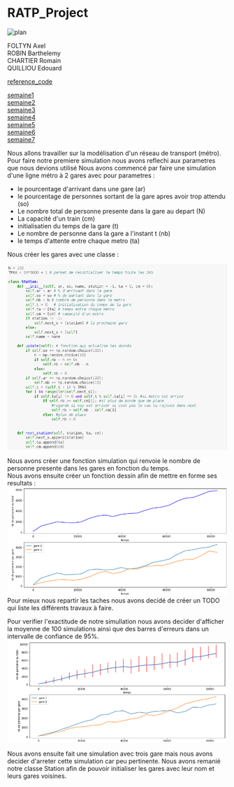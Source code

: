 # RATP_Project

![plan](image/cerclemetro.png)  

FOLTYN Axel  
ROBIN Barthelemy  
CHARTIER Romain  
QUILLIOU Edouard  

[reference_code](https://are00dynamic-2018.github.io/RATP_Project/sous_partie/référence_code)

[semaine1](https://are00dynamic-2018.github.io/RATP_Project/sous_partie/semaine1)  
[semaine2](https://are00dynamic-2018.github.io/RATP_Project/sous_partie/semaine2)  
[semaine3](https://are00dynamic-2018.github.io/RATP_Project/sous_partie/semaine3)  
[semaine4](https://are00dynamic-2018.github.io/RATP_Project/sous_partie/semaine4)  
[semaine5](https://are00dynamic-2018.github.io/RATP_Project/sous_partie/semaine5)  
[semaine6](https://are00dynamic-2018.github.io/RATP_Project/sous_partie/semaine6)  
[semaine7](https://are00dynamic-2018.github.io/RATP_Project/sous_partie/semaine7)  

Nous allons travailler sur la modélisation d'un réseau de transport (métro).  
Pour faire notre premiere simulation nous avons reflechi aux parametres que nous devions utilisé
Nous avons commencé par faire une simulation d'une ligne métro à 2 gares avec pour parametres :  
 - le pourcentage d'arrivant dans une gare (ar)
 - le pourcentage de personnes sortant de la gare apres avoir trop attendu (so)
 - Le nombre total de personne presente dans la gare au depart (N) 
 - La capacité d'un train (cm)
 - initialisatien du temps de la gare (t)
 - Le nombre de personne dans la gare a l'instant t (nb)
 - le temps d'attente entre chaque metro (ta)
 
 Nous créer les gares avec une classe :  


![capture d'écran](image/capture_class.png)

Nous avons créer une fonction simulation qui renvoie le nombre de personne presente dans les gares en fonction du temps.  
Nous avons ensuite créer un fonction dessin afin de mettre en forme ses resultats :  
![courbe](image/capture_courbe.png)  
Pour mieux nous repartir les taches nous avons decidé de créer un TODO qui liste les différents travaux à faire.  

Pour verifier l'exactitude de notre simullation nous avons decider d'afficher la moyenne de 100 simulations ainsi que des barres d'erreurs dans un intervalle de confiance de 95%.  
![courbe](image/capture_barrederreur.png)  

Nous avons ensuite fait une simulation avec trois gare mais nous avons decider d'arreter cette simulation car peu pertinente.
Nous avons remanié notre classe Station afin de pouvoir initialiser les gares avec leur nom et leurs gares voisines.

